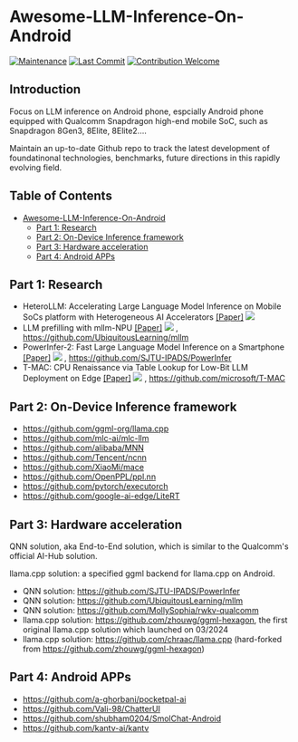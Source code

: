 # Awesome-LLM-Inference-On-Android

[![Maintenance](https://img.shields.io/badge/Maintained%3F-yes-green.svg)](https://github.com/zhouwg/Awesome-LLM-Inference-On-Android)
[![Last Commit](https://img.shields.io/github/last-commit/zhouwg/Awesome-LLM-Inference-On-Android)](https://github.com/zhouwg/Awesome-LLM-Inference-On-Android)
[![Contribution Welcome](https://img.shields.io/badge/Contributions-welcome-blue)]()


##  Introduction

Focus on LLM inference on Android phone, espcially Android phone equipped with Qualcomm Snapdragon high-end mobile SoC, such as Snapdragon 8Gen3, 8Elite, 8Elite2....

Maintain an up-to-date Github repo to track the latest development of foundatinonal technologies, benchmarks, future directions in this rapidly evolving field.


##  Table of Contents

- [Awesome-LLM-Inference-On-Android](#awesome-llm-inference-on-android)
  - [Part 1: Research](#part-1-research)
  - [Part 2: On-Device Inference framework](#part-2-on-device-inference-framework)
  - [Part 3: Hardware acceleration](#part-3-hardware-acceleration)
  - [Part 4: Android APPs](#part-4-android-apps)


## Part 1: Research
* HeteroLLM: Accelerating Large Language Model Inference on Mobile SoCs platform with Heterogeneous AI Accelerators  [[Paper]](https://arxiv.org/abs/2501.14794) ![](https://img.shields.io/badge/arXiv-2025.01-red)
* LLM prefilling with mllm-NPU [[Paper]](https://arxiv.org/abs/2407.05858v1) ![](https://img.shields.io/badge/arXiv-2024.07-red) , https://github.com/UbiquitousLearning/mllm
* PowerInfer-2: Fast Large Language Model Inference on a Smartphone  [[Paper]](https://arxiv.org/abs/2406.06282) ![](https://img.shields.io/badge/arXiv-2024.06-red) , https://github.com/SJTU-IPADS/PowerInfer
* T-MAC: CPU Renaissance via Table Lookup for Low-Bit LLM Deployment on Edge  [[Paper]](https://arxiv.org/abs/2407.00088v1) ![](https://img.shields.io/badge/arXiv-2024.06-red) , https://github.com/microsoft/T-MAC

## Part 2: On-Device Inference framework

* https://github.com/ggml-org/llama.cpp
* https://github.com/mlc-ai/mlc-llm
* https://github.com/alibaba/MNN
* https://github.com/Tencent/ncnn
* https://github.com/XiaoMi/mace
* https://github.com/OpenPPL/ppl.nn
* https://github.com/pytorch/executorch
* https://github.com/google-ai-edge/LiteRT

## Part 3: Hardware acceleration

QNN solution, aka End-to-End solution, which is similar to the Qualcomm's official AI-Hub solution.

llama.cpp solution: a specified ggml backend for llama.cpp on Android.

* QNN solution: https://github.com/SJTU-IPADS/PowerInfer
* QNN solution: https://github.com/UbiquitousLearning/mllm
* QNN solution: https://github.com/MollySophia/rwkv-qualcomm
* llama.cpp solution: https://github.com/zhouwg/ggml-hexagon, the first original llama.cpp solution which launched on 03/2024
* llama.cpp solution: https://github.com/chraac/llama.cpp (hard-forked from https://github.com/zhouwg/ggml-hexagon)

## Part 4: Android APPs
* https://github.com/a-ghorbani/pocketpal-ai
* https://github.com/Vali-98/ChatterUI
* https://github.com/shubham0204/SmolChat-Android
* https://github.com/kantv-ai/kantv
